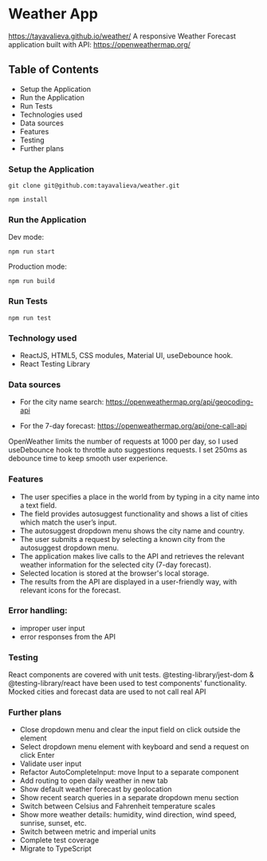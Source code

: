 # Weather App

https://tayavalieva.github.io/weather/
A responsive Weather Forecast application built with API: https://openweathermap.org/

## Table of Contents

- Setup the Application
- Run the Application
- Run Tests
- Technologies used
- Data sources
- Features
- Testing
- Further plans

### Setup the Application

```console
git clone git@github.com:tayavalieva/weather.git

npm install
```

### Run the Application

Dev mode:

```console
npm run start
```

Production mode:

```console
npm run build
```

### Run Tests

```console
npm run test
```

### Technology used

- ReactJS, HTML5, CSS modules, Material UI, useDebounce hook.
- React Testing Library

### Data sources

- For the city name search:
  https://openweathermap.org/api/geocoding-api

- For the 7-day forecast:
  https://openweathermap.org/api/one-call-api

OpenWeather limits the number of requests at 1000 per day, so I used useDebounce hook to throttle auto suggestions requests. I set 250ms as debounce time to keep smooth user experience.

### Features

- The user specifies a place in the world from by typing in a city name into a text field.
- The field provides autosuggest functionality and shows a list of cities which match the user’s input.
- The autosuggest dropdown menu shows the city name and country.
- The user submits a request by selecting a known city from the autosuggest dropdown menu.
- The application makes live calls to the API and retrieves the relevant weather
  information for the selected city (7-day forecast).
- Selected location is stored at the browser's local storage.
- The results from the API are displayed in a user-friendly way, with relevant icons for the
  forecast.

### Error handling:

- improper user input
- error responses from the API

### Testing

React components are covered with unit tests.
@testing-library/jest-dom & @testing-library/react have been used to test components' functionality.
Mocked cities and forecast data are used to not call real API

### Further plans

- Close dropdown menu and clear the input field on click outside the element
- Select dropdown menu element with keyboard and send a request on click Enter
- Validate user input
- Refactor AutoCompleteInput: move Input to a separate component
- Add routing to open daily weather in new tab
- Show default weather forecast by geolocation
- Show recent search queries in a separate dropdown menu section
- Switch between Celsius and Fahrenheit temperature scales
- Show more weather details: humidity, wind direction, wind speed, sunrise, sunset, etc.
- Switch between metric and imperial units
- Complete test coverage
- Migrate to TypeScript

